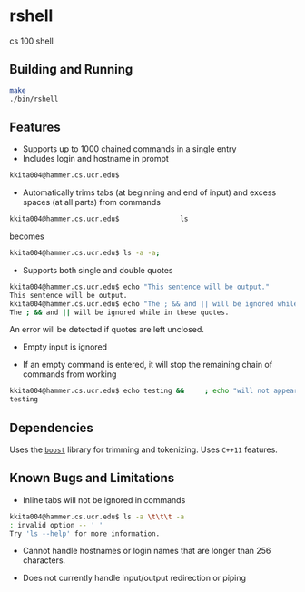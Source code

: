 # rshell
cs 100 shell

## Building and Running
```bash
make
./bin/rshell
```

## Features
* Supports up to 1000 chained commands in a single entry
* Includes login and hostname in prompt
```bash
kkita004@hammer.cs.ucr.edu$
```
* Automatically trims tabs (at beginning and end of input) and excess spaces (at all parts) from commands
```bash
kkita004@hammer.cs.ucr.edu$               ls                                   -a             -a;
```
becomes
```bash
kkita004@hammer.cs.ucr.edu$ ls -a -a;
```
* Supports both single and double quotes
```bash
kkita004@hammer.cs.ucr.edu$ echo "This sentence will be output."
This sentence will be output.
kkita004@hammer.cs.ucr.edu$ echo "The ; && and || will be ignored while in these quotes."
The ; && and || will be ignored while in these quotes.
```
An error will be detected if quotes are left unclosed.

* Empty input is ignored

* If an empty command is entered, it will stop the remaining chain of commands from working
```bash
kkita004@hammer.cs.ucr.edu$ echo testing &&     ; echo "will not appear"
testing
```

## Dependencies
Uses the [`boost`](https://www.boost.org) library for trimming and tokenizing.
Uses `C++11` features.

## Known Bugs and Limitations
* Inline tabs will not be ignored in commands
```bash
kkita004@hammer.cs.ucr.edu$ ls -a \t\t\t -a
: invalid option -- ' '
Try 'ls --help' for more information.
```

* Cannot handle hostnames or login names that are longer than 256 characters.

* Does not currently handle input/output redirection or piping
